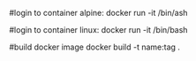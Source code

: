 #login to container alpine:
docker run -it <container> /bin/ash

#login to container linux:
docker run -it <container> /bin/bash

#build docker image
docker build -t name:tag .
